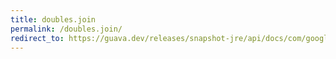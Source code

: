 ```yaml
---
title: doubles.join
permalink: /doubles.join/
redirect_to: https://guava.dev/releases/snapshot-jre/api/docs/com/google/common/primitives/Doubles.html#join-java.lang.String-double...-
---
```

